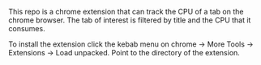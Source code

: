 This repo is a chrome extension that can track the CPU of a tab on the chrome browser. The tab of interest is filtered by title and the CPU that it consumes.

To install the extension click the kebab menu on chrome -> More Tools -> Extensions -> Load unpacked. Point to the directory of the extension.